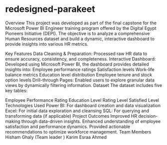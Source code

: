 # redesigned-parakeet
Overview
This project was developed as part of the final capstone for the Microsoft Power BI Engineer training program offered by the Digital Egypt Pioneers Initiative (DEPI). The objective is to analyze a comprehensive Human Resources dataset and build a dynamic, interactive dashboard to provide insights into various HR metrics.

Key Features
Data Cleaning & Preparation: Processed raw HR data to ensure accuracy, consistency, and completeness.
Interactive Dashboard: Developed using Microsoft Power BI, the dashboard provides detailed insights into:
Employee performance ratings
Satisfaction levels
Work-life balance metrics
Education level distribution
Employee tenure and stock option levels
Drill-through Pages: Enabled users to explore granular data views by dynamically filtering information.
Dataset
The dataset includes five key tables:

Employee
Performance Rating
Education Level
Rating Level
Satisfied Level
Technologies Used
Power BI: For dashboard creation and data visualization
Excel: For initial data exploration and cleansing
SQL: For querying and transforming data (if applicable)
Project Outcomes
Improved HR decision-making through data-driven insights.
Enhanced understanding of employee satisfaction and performance dynamics.
Provided actionable recommendations to optimize workforce management.
Team Members
Hisham Ghaly (Team leader )
Karim
Esraa
Ahmed
